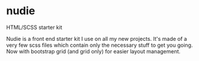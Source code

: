 # nudie
HTML/SCSS starter kit

Nudie is a front end starter kit I use on all my new projects. 
It's made of a very few scss files which contain only the necessary stuff to get you going.
Now with bootstrap grid (and grid only) for easier layout management.